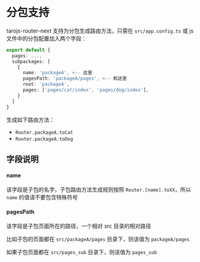 # 分包支持

tarojs-router-next 支持为分包生成路由方法，只需在 `src/app.config.ts` 或 js 文件中的分包配置加入两个字段：

```typescript
export default {
  pages: ...,
  subpackages: [
    {
      name: 'packageA', <-- 这里
      pagesPath: 'packageA/pages', <-- 和这里
      root: 'packageA',
      pages: ['pages/cat/index', 'pages/dog/index'],
    }
  ]
}

```

生成如下路由方法：

- `Router.packageA.toCat`
- `Router.packageA.toDog`

## 字段说明

#### name

该字段是子包的名字，子包路由方法生成规则按照 `Router.[name].toXX`，所以 `name` 的值请不要包含特殊符号

#### pagesPath

该字段是子包页面所在的路径，一个相对 src 目录的相对路径

比如子包的页面都在 `src/packageA/pages` 目录下，则该值为 `packageA/pages`

如果子包页面都在 `src/pages_sub` 目录下，则该值为 `pages_sub`
